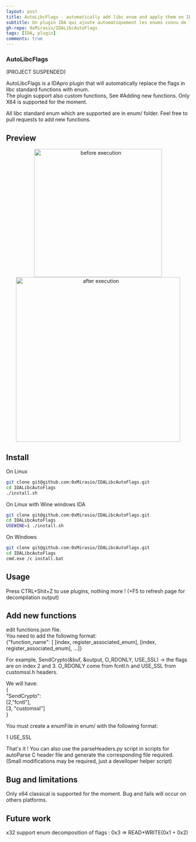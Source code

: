 ```yaml
---
layout: post
title: AutoLibcFlags - automatically add libc enum and apply them on IDA decompilation
subtitle: Un plugin IDA qui ajoute automatiquement les enums connu de la libc linux standard.
gh-repo: 0xMirasio/IDALibcAutoFlags
tags: [IDA, plugin]
comments: true
---
```


### AutoLibcFlags

(PROJECT SUSPENDED)

AutoLibcFlags is a IDApro plugin that will automatically replace the flags in libc standard functions with enum.  
The plugin support also custom functions, See #Adding new functions. 
Only X64 is supported for the moment. 

All libc standard enum which are supported are in enum/ folder. 
Feel free to pull requests to add new functions.

## Preview
<p align="center">
  <img src="./assets/img/autoresolv/before.png" width="350" title="before execution">
  <img src="./assets/img/autoresolv/output.png" width="450" title="after execution">
</p>

## Install 

On Linux

```bash
git clone git@github.com:0xMirasio/IDALibcAutoFlags.git
cd IDALibcAutoFlags 
./install.sh
```

On Linux with Wine windows IDA

```bash
git clone git@github.com:0xMirasio/IDALibcAutoFlags.git
cd IDALibcAutoFlags 
USEWINE=1 ./install.sh
```

On Windows

```bash
git clone git@github.com:0xMirasio/IDALibcAutoFlags.git
cd IDALibcAutoFlags 
cmd.exe /c install.bat
```


## Usage

Press CTRL+Shit+Z to use plugins, nothing more ! (+F5 to refresh page for decompilation output)

## Add new functions

edit functions.json file.   
You need to add the following format:  
{"function_name": [ [index, register_associated_enum], [index, register_associated_enum], ...]}

For example, SendCrypto(&buf, &output, O_RDONLY, USE_SSL) -> the flags are on index 2 and 3. O_RDONLY come from 
fcntl.h and USE_SSL from customssl.h headers.  

We will have:  
{  
    "SendCrypto":   
        [2,"fcntl"],  
        [3, "customssl"]  
}   


You must create a enumFile in enum/ with the following format:  

1 USE_SSL

That's it ! 
You can also use the parseHeaders.py script in scripts for autoParse C header file and generate the corresponding file required.  
(Small modifications may be required, just a develloper helper script)  

## Bug and limitations 

Only x64 classical is supported for the moment. Bug and fails will occur on others platforms.

## Future work

x32 support
enum decomposition of flags : 0x3 => READ+WRITE(0x1 + 0x2)